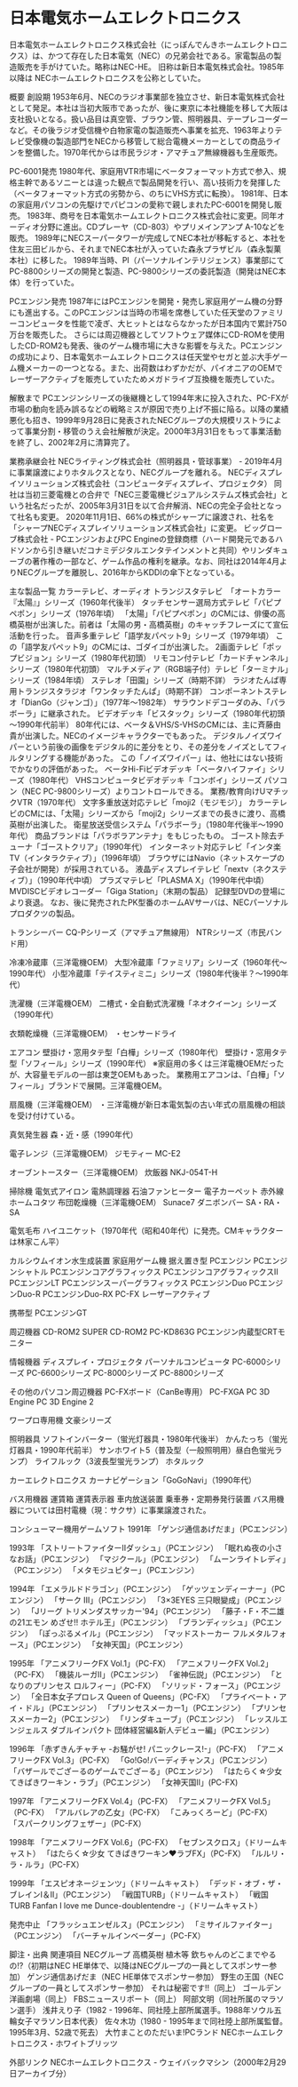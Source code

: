 # 日本電気ホームエレクトロニクス

日本電気ホームエレクトロニクス株式会社（にっぽんでんきホームエレクトロニクス）は、かつて存在した日本電気（NEC）の兄弟会社である。家電製品の製造販売を手がけていた。略称はNEC-HE。
旧称は新日本電気株式会社。1985年以降は NECホームエレクトロニクスを公称としていた。

概要
創設期
1953年6月、NECのラジオ事業部を独立させ、新日本電気株式会社として発足。本社は当初大阪市であったが、後に東京に本社機能を移して大阪は支社扱いとなる。扱い品目は真空管、ブラウン管、照明器具、テープレコーダーなど。その後ラジオ受信機や白物家電の製造販売へ事業を拡充、1963年よりテレビ受像機の製造部門をNECから移管して総合電機メーカーとしての商品ラインを整備した。1970年代からは市民ラジオ・アマチュア無線機器も生産販売。

PC-6001発売
1980年代、家庭用VTR市場にベータフォーマット方式で参入、規格主幹であるソニーとは違った観点で製品開発を行い、高い技術力を発揮した（ベータフォーマット方式の劣勢から、のちにVHS方式に転換）。
1981年、日本の家庭用パソコンの先駆けでパピコンの愛称で親しまれたPC-6001を開発し販売。
1983年、商号を日本電気ホームエレクトロニクス株式会社に変更。同年オーディオ分野に進出。CDプレーヤ（CD-803）やプリメインアンプ A-10などを販売。
1989年にNECスーパータワーが完成してNEC本社が移転すると、本社を住友三田ビルから、それまでNEC本社が入っていた森永プラザビル（森永製菓本社）に移した。
1989年当時、PI（パーソナルインテリジェンス）事業部にてPC-8800シリーズの開発と製造、PC-9800シリーズの委託製造（開発はNEC本体）を行っていた。

PCエンジン発売
1987年にはPCエンジンを開発・発売し家庭用ゲーム機の分野にも進出する。このPCエンジンは当時の市場を席巻していた任天堂のファミリーコンピュータを性能で凌ぎ、大ヒットとはならなかったが日本国内で累計750万台を販売した。
さらには周辺機器としてソフトウェア媒体にCD-ROMを使用したCD-ROM2も発表、後のゲーム機市場に大きな影響を与えた。PCエンジンの成功により、日本電気ホームエレクトロニクスは任天堂やセガと並ぶ大手ゲーム機メーカーの一つとなる。また、出荷数はわずかだが、パイオニアのOEMでレーザーアクティブを販売していたためメガドライブ互換機を販売していた。

解散まで
PCエンジンシリーズの後継機として1994年末に投入された、PC-FXが市場の動向を読み誤るなどの戦略ミスが原因で売り上げ不振に陥る。以降の業績悪化も招き、1999年9月28日に発表されたNECグループの大規模リストラによって事業分割・移管のうえ会社解散が決定。2000年3月31日をもって事業活動を終了し、2002年2月に清算完了。

業務承継会社
NECライティング株式会社（照明器具・管球事業） - 2019年4月に事業譲渡によりホタルクスとなり、NECグループを離れる。
NECディスプレイソリューションズ株式会社（コンピュータディスプレイ、プロジェクタ）
同社は当初三菱電機との合弁で「NEC三菱電機ビジュアルシステムズ株式会社」という社名だったが、2005年3月31日を以て合弁解消、NECの完全子会社となって社名も変更。
2020年11月1日、66%の株式がシャープに譲渡され、社名を「シャープNECディスプレイソリューションズ株式会社」に変更。
ビッグローブ株式会社 - PCエンジンおよびPC Engineの登録商標（ハード開発元であるハドソンから引き継いだコナミデジタルエンタテインメントと共同）やリンダキューブの著作権の一部など、ゲーム作品の権利を継承。なお、同社は2014年4月よりNECグループを離脱し、2016年からKDDIの傘下となっている。

主な製品一覧
カラーテレビ、オーディオ
トランジスタテレビ　「オートカラー『太陽』」シリーズ（1960年代後半）
タッチセンサー選局方式テレビ「パピプペポン」シリーズ（1976年頃）
「太陽」「パピプペポン」のCMには、俳優の高橋英樹が出演した。前者は「太陽の男・高橋英樹」のキャッチフレーズにて宣伝活動を行った。
音声多重テレビ「語学友パペット9」シリーズ（1979年頃）
この「語学友パペット9」のCMには、ゴダイゴが出演した。
2画面テレビ「ポップビジョン」シリーズ（1980年代初頭）
リモコン付テレビ「カードチャンネル」シリーズ（1980年代初頭）
マルチメディア（RGB端子付）テレビ「ターミナル」シリーズ（1984年頃）
ステレオ「田園」シリーズ（時期不詳）
ラジオたんぱ専用トランジスタラジオ「ワンタッチたんぱ」（時期不詳）
コンポーネントステレオ「DianGo（ジャンゴ）」（1977年～1982年）
サラウンドデコーダのみ、「パラボーラ」に継承された。
ビデオデッキ「ビスタック」シリーズ（1980年代初頭～1990年代前半）
80年代には、ベータ＆VHS/S-VHSのCMには、主に斉藤由貴が出演した。NECのイメージキャラクターでもあった。
デジタルノイズワイパーという前後の画像をデジタル的に差分をとり、その差分をノイズとしてフィルタリングする機能があった。
この「ノイズワイパー」は、他社にはない技術でかなりの評価があった。
ベータHi-Fiビデオデッキ「ベータハイファイ」シリーズ（1980年代）
VHSコンピュータビデオデッキ「コンボイ」シリーズ
パソコン（NEC PC-9800シリーズ）よりコントロールできる。
業務/教育向けUマチックVTR（1970年代）
文字多重放送対応テレビ「moji2（モジモジ）」
カラーテレビのCMには、「太陽」シリーズから「moji2」シリーズまでの長きに渡り、高橋英樹が出演した。
衛星放送受信システム「パラボーラ」（1980年代後半～1990年代）
商品ブランドは「パラボラアンテナ」をもじったもの。
ゴースト除去チューナ「ゴーストクリア」（1990年代）
インターネット対応テレビ「インタ楽TV（インタラクティブ）」（1996年頃）
ブラウザにはNavio（ネットスケープの子会社が開発）が採用されている。
液晶ディスプレイテレビ「nextv（ネクスティブ）」（1990年代中頃）
プラズマテレビ「PLASMA X」（1990年代中頃）
MVDISCビデオレコーダー「Giga Station」（末期の製品）
記録型DVDの登場により衰退。
なお、後に発売されたPK型番のホームAVサーバは、NECパーソナルプロダクツの製品。

トランシーバー
CQ-Pシリーズ（アマチュア無線用）
NTRシリーズ（市民バンド用）

冷凍冷蔵庫（三洋電機OEM）
大型冷蔵庫「ファミリア」シリーズ（1960年代～1990年代）
小型冷蔵庫「テイスティミニ」シリーズ（1980年代後半？～1990年代）

洗濯機（三洋電機OEM）
二槽式・全自動式洗濯機「ネオクイーン」シリーズ（1990年代）

衣類乾燥機（三洋電機OEM）
・センサードライ

エアコン
壁掛け・窓用タテ型「白樺」シリーズ（1980年代）
壁掛け・窓用タテ型「ソフィール」シリーズ（1990年代）
※家庭用の多くは三洋電機OEMだったが、大容量モデルの一部は東芝OEMもあった。
業務用エアコンは、「白樺」「ソフィール」ブランドで展開。三洋電機OEM。

扇風機（三洋電機OEM）
・三洋電機が新日本電気製の古い年式の扇風機の相談を受け付けている。

真気発生器
森・近・感（1990年代）

電子レンジ（三洋電機OEM）
ジモティー
MC-E2

オーブントースター（三洋電機OEM）
炊飯器
NKJ-054T-H

掃除機
電気式アイロン
電熱調理器
石油ファンヒーター
電子カーペット
赤外線ホームコタツ
布団乾燥機（三洋電機OEM）
Sunace7
ダニボンバー
SA・RA・SA

電気毛布
ハイユニケット（1970年代（昭和40年代）に発売。CMキャラクターは林家こん平）

カルシウムイオン水生成装置
家庭用ゲーム機
据え置き型
PCエンジン
PCエンジンシャトル
PCエンジンコアグラフィックス
PCエンジンコアグラフィックスII
PCエンジンLT
PCエンジンスーパーグラフィックス
PCエンジンDuo
PCエンジンDuo-R
PCエンジンDuo-RX
PC-FX
レーザーアクティブ

携帯型
PCエンジンGT

周辺機器
CD-ROM2
SUPER CD-ROM2
PC-KD863G PCエンジン内蔵型CRTモニター

情報機器
ディスプレイ・プロジェクタ
パーソナルコンピュータ
PC-6000シリーズ
PC-6600シリーズ
PC-8000シリーズ
PC-8800シリーズ

その他のパソコン周辺機器
PC-FXボード（CanBe専用）
PC-FXGA
PC 3D Engine
PC 3D Engine 2

ワープロ専用機
文豪シリーズ

照明器具
ソフトインバーター（蛍光灯器具・1980年代後半）
かんたっち（蛍光灯器具・1990年代前半）
サンホワイト5（普及型（一般照明用）昼白色蛍光ランプ）
ライフルック（3波長型蛍光ランプ）
ホタルック

カーエレクトロニクス
カーナビゲーション「GoGoNavi」（1990年代）

バス用機器
運賃箱
運賃表示器
車内放送装置
乗車券・定期券発行装置
バス用機器については田村電機（現：サクサ）に事業譲渡された。

コンシューマー機用ゲームソフト
1991年
「ゲンジ通信あげだま」（PCエンジン）

1993年
「ストリートファイターIIダッシュ」（PCエンジン）
「眠れぬ夜の小さなお話」（PCエンジン）
「マジクール」（PCエンジン）
「ムーンライトレディ」（PCエンジン）
「メタモジュピター」（PCエンジン）

1994年
「エメラルドドラゴン」（PCエンジン）
「ゲッツェンディーナー」（PCエンジン）
「サーク III」（PCエンジン）
「3×3EYES 三只眼變成」（PCエンジン）
「Jリーグ トリメンダスサッカー'94」（PCエンジン）
「藤子・F・不二雄の21エモン めざせ!! ホテル王」（PCエンジン）
「ブランディッシュ」（PCエンジン）
「ぽっぷるメイル」（PCエンジン）
「マッドストーカー フルメタルフォース」（PCエンジン）
「女神天国」（PCエンジン）

1995年
「アニメフリークFX Vol.1」（PC-FX）
「アニメフリークFX Vol.2」（PC-FX）
「機装ルーガII」（PCエンジン）
「雀神伝説」（PCエンジン）
「となりのプリンセス ロルフィー」（PC-FX）
「ソリッド・フォース」（PCエンジン）
「全日本女子プロレス Queen of Queens」（PC-FX）
「プライベート・アイ・ドル」（PCエンジン）
「プリンセスメーカー1」（PCエンジン）
「プリンセスメーカー2」（PCエンジン）
「リンダキューブ」（PCエンジン）
「レッスルエンジェルス ダブルインパクト 団体経営編&新人デビュー編」（PCエンジン）

1996年
「赤ずきんチャチャ -お騒がせ! パニックレース!-」（PC-FX）
「アニメフリークFX Vol.3」（PC-FX）
「Go!Go!バーディチャンス」（PCエンジン）
「バザールでござーるのゲームでござーる」（PCエンジン）
「はたらく☆少女 てきぱきワーキン・ラブ」（PCエンジン）
「女神天国II」(PC-FX)

1997年
「アニメフリークFX Vol.4」（PC-FX）
「アニメフリークFX Vol.5」（PC-FX）
「アルバレアの乙女」（PC-FX）
「こみっくろーど」（PC-FX）
「スパークリングフェザー」（PC-FX）

1998年
「アニメフリークFX Vol.6」（PC-FX）
「セブンスクロス」（ドリームキャスト）
「はたらく☆少女 てきぱきワーキン♥ラブFX」（PC-FX）
「ルルリ・ラ・ルラ」（PC-FX）

1999年
「エスピオネージェンツ」（ドリームキャスト）
「デッド・オブ・ザ・ブレインI＆II」（PCエンジン）
「戦国TURB」（ドリームキャスト）
「戦国TURB Fanfan I love me Dunce-doublentendre -」（ドリームキャスト）

発売中止
「フラッシュエンゼルス」（PCエンジン）
「ミサイルファイター」（PCエンジン）
「バーチャルインベーダー」（PC-FX）

脚注・出典
関連項目
NECグループ
高橋英樹
植木等
欽ちゃんのどこまでやるの!?（初期はNEC HE単体で、以降はNECグループの一員としてスポンサー参加）
ゲンジ通信あげだま（NEC HE単体でスポンサー参加）
野生の王国（NECグループの一員としてスポンサー参加）
それは秘密です!!（同上）
ゴールデン洋画劇場（同上）
FBSニュースリポート（同上）
阿部文明（同社所属のマラソン選手）
浅井えり子（1982 - 1996年、同社陸上部所属選手。1988年ソウル五輪女子マラソン日本代表）
佐々木功（1980 - 1995年まで同社陸上部所属監督。1995年3月、52歳で死去）
大竹まことのただいま!PCランド
NECホームエレクトロニクス・ホワイトブリッツ

外部リンク
NECホームエレクトロニクス - ウェイバックマシン（2000年2月29日アーカイブ分）